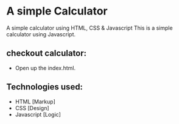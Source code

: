 # A simple Calculator
 A simple calculator using HTML, CSS &amp; Javascript
 This is a simple calculator  using Javascript. 
 
## checkout calculator:
- Open up the index.html.

## Technologies used: 
- HTML [Markup]
- CSS [Design]
- Javascript [Logic]
